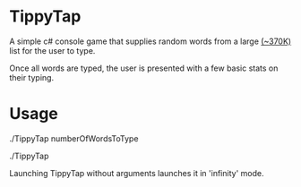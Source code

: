 # TippyTap
A simple c# console game that supplies random words from a large [(~370K)](https://github.com/dwyl/english-words/blob/master/words_dictionary.json) list for the user to type.

Once all words are typed, the user is presented with a few basic stats on their typing.

# Usage
./TippyTap numberOfWordsToType

./TippyTap

Launching TippyTap without arguments launches it in 'infinity' mode.
